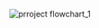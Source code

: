 ![prroject flowchart_1](https://github.com/user-attachments/assets/b067cf16-65c1-46ed-bd0e-ba4501776040)
